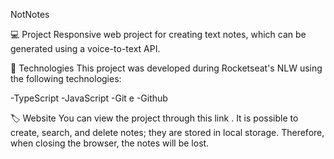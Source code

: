NotNotes

💻 Project
Responsive web project for creating text notes, which can be generated using a voice-to-text API.  

🚀 Technologies
This project was developed during Rocketseat's NLW using the following technologies:

-TypeScript -JavaScript -Git e -Github

🏷️ Website
You can view the project through this <a src="https://notlima.github.io/Notnotes">link</a> . It is possible to create, search, and delete notes; they are stored in local storage. Therefore, when closing the browser, the notes will be lost. 